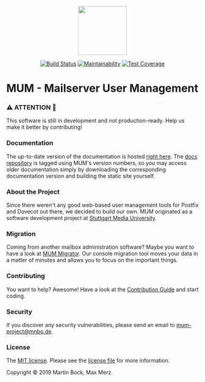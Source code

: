 <p align="center"><img src="https://mum-project.github.io/docs/img/mum.svg" height="128"></p>

<p align="center">
    <a href="https://travis-ci.com/mum-project/mum"><img src="https://travis-ci.com/mum-project/mum.svg?branch=master" alt="Build Status"></a>
    <a href="https://codeclimate.com/github/mum-project/mum/maintainability"><img src="https://api.codeclimate.com/v1/badges/6b6f006c7ba1297b431a/maintainability" alt="Maintainability"></a>
    <a href="https://codeclimate.com/github/mum-project/mum/test_coverage"><img src="https://api.codeclimate.com/v1/badges/6b6f006c7ba1297b431a/test_coverage" alt="Test Coverage"></a>
</p>

# MUM - Mailserver User Management

### ️️⚠️ ATTENTION 🧨
This software is still in development and not production-ready. Help us make it 
better by contributing!

### Documentation
The up-to-date version of the documentation is hosted 
[right here](https://mum-project.github.io/docs/).
The [docs repository](https://github.com/mum-project/docs) is tagged using MUM's
version numbers, so you may access older documentation simply by downloading the
corresponding documentation version and building the static site yourself.

### About the Project
Since there weren't any good web-based user management tools for Postfix and 
Dovecot out there, we decided to build our own. MUM originated as a software 
development project at 
[Stuttgart Media University](https://www.hdm-stuttgart.de).

### Migration
Coming from another mailbox administration software? Maybe you want to have a 
look at [MUM Migrator](https://github.com/mum-project/migrator/). Our console 
migration tool moves your data in a matter of minutes and allows you to focus on
the important things.

### Contributing
You want to help? Awesome! Have a look at the 
[Contribution Guide](CONTRIBUTING.md) and start coding.

### Security
If you discover any security vulnerabilities, please send an email to 
[mum-project@mnbo.de](mailto:mum-project@mnbo.de).

### License
The [MIT license](https://opensource.org/licenses/MIT). 
Please see the [license file](LICENSE.md) for more information.

Copyright &copy; 2019 Martin Bock, Max Merz.